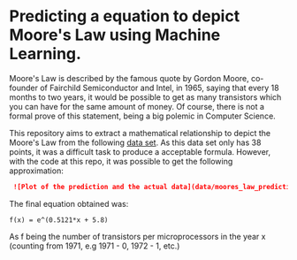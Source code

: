 # Predicting a equation to depict Moore's Law using Machine Learning.

Moore's Law is described by the famous quote by Gordon Moore, co-founder of Fairchild Semiconductor and Intel, in 1965, saying that every 18 months to two years, it would be possible to get as many transistors which you can have for the same amount of money. Of course, there is not a formal prove of this statement, being a big polemic in Computer Science. 

This repository aims to extract a mathematical relationship to depict the Moore's Law from the following [data set](https://ourworldindata.org/grapher/transistors-per-microprocessor). As this data set only has 38 points, it was a difficult task to produce a acceptable formula. However, with the code at this repo, it was possible to get the following approximation: 

```markdown
 ![Plot of the prediction and the actual data](data/moores_law_prediction.png) 
```

The final equation obtained was: 

```
f(x) = e^(0.5121*x + 5.8)
```

As f being the number of transistors per microprocessors in the year x (counting from 1971, e.g 1971 - 0, 1972 - 1, etc.)